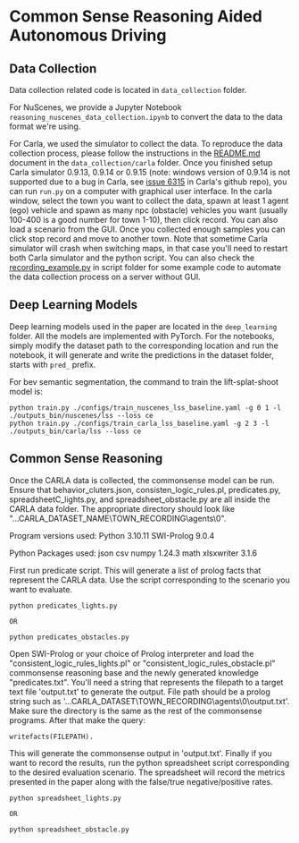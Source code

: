 # Common Sense Reasoning Aided Autonomous Driving

## Data Collection

Data collection related code is located in `data_collection` folder.

For NuScenes, we provide a Jupyter Notebook `reasoning_nuscenes_data_collection.ipynb` to convert the data to the data format we're using.

For Carla, we used the simulator to collect the data. To reproduce the data collection process, please follow the instructions in the [README.md](data_collection/carla/README.md) document in the `data_collection/carla` folder. Once you finished setup Carla simulator 0.9.13, 0.9.14 or 0.9.15 (note: windows version of 0.9.14 is not supported due to a bug in Carla, see [issue 6315](https://github.com/carla-simulator/carla/issues/6315) in Carla's github repo), you can run `run.py` on a 
computer with graphical user interface. In the carla window, select the town you want to collect the data, spawn at least 1 agent (ego) vehicle and spawn as many npc (obstacle) vehicles you want (usually 100-400 is a good number for town 1-10), then click record. You can also load a scenario from the GUI. Once you collected enough samples you can click stop record and move to another town. Note that sometime Carla simulator will crash when switching maps, in that case you'll need to restart both Carla simulator and the python script. You can also check the [recording_example.py](data_collection/carla/autopilot/scripts/recording_example.py) in script folder for some example code to automate the data collection process on a server without GUI.

## Deep Learning Models

Deep learning models used in the paper are located in the `deep_learning` folder. All the models are implemented with PyTorch. For the notebooks, simply modify the dataset path to the corresponding location and run the notebook, it will generate and write the predictions in the dataset folder, starts with `pred_` prefix.

For bev semantic segmentation, the command to train the lift-splat-shoot model is:

```shell
python train.py ./configs/train_nuscenes_lss_baseline.yaml -g 0 1 -l ./outputs_bin/nuscenes/lss --loss ce
python train.py ./configs/train_carla_lss_baseline.yaml -g 2 3 -l ./outputs_bin/carla/lss --loss ce
```

## Common Sense Reasoning

Once the CARLA data is collected, the commonsense model can be run. Ensure that behavior_cluters.json, consisten_logic_rules.pl, predicates.py, spreadsheetC_lights.py, and spreadsheet_obstacle.py are all inside the CARLA data folder. The appropriate directory should look like "...CARLA_DATASET_NAME\TOWN_RECORDING\agents\0". 

Program versions used:
Python 3.10.11
SWI-Prolog 9.0.4

Python Packages used:
json
csv
numpy 1.24.3
math
xlsxwriter 3.1.6

First run predicate script. This will generate a list of prolog facts that represent the CARLA data. Use the script corresponding to the scenario you want to evaluate.
```shell
python predicates_lights.py

OR

python predicates_obstacles.py
```

Open SWI-Prolog or your choice of Prolog interpreter and load the "consistent_logic_rules_lights.pl" or "consistent_logic_rules_obstacle.pl" commonsense reasoning base and the newly generated knowledge "predicates.txt". You'll need a string that represents the filepath to a target text file 'output.txt' to generate the output. File path should be a prolog string such as '...CARLA_DATASET\\TOWN_RECORDING\\agents\\0\\output.txt'. Make sure the directory is the same as the rest of the commonsense programs. After that make the query:

```shell
writefacts(FILEPATH).
```

This will generate the commonsense output in 'output.txt'. Finally if you want to record the results, run the python spreadsheet script corresponding to the desired evaluation scenario. The spreadsheet will record the metrics presented in the paper along with the false/true negative/positive rates.
```shell
python spreadsheet_lights.py

OR

python spreadsheet_obstacle.py
```
